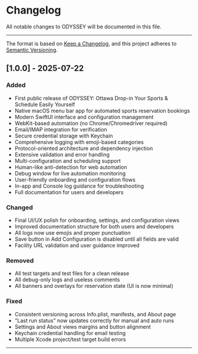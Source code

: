 # Changelog

All notable changes to ODYSSEY will be documented in this file.

---

The format is based on [Keep a Changelog](https://keepachangelog.com/en/1.0.0/),
and this project adheres to [Semantic Versioning](https://semver.org/spec/v2.0.0.html).

## [1.0.0] - 2025-07-22

### Added

- First public release of ODYSSEY: Ottawa Drop-in Your Sports & Schedule Easily Yourself
- Native macOS menu bar app for automated sports reservation bookings
- Modern SwiftUI interface and configuration management
- WebKit-based automation (no Chrome/Chromedriver required)
- Email/IMAP integration for verification
- Secure credential storage with Keychain
- Comprehensive logging with emoji-based categories
- Protocol-oriented architecture and dependency injection
- Extensive validation and error handling
- Multi-configuration and scheduling support
- Human-like anti-detection for web automation
- Debug window for live automation monitoring
- User-friendly onboarding and configuration flows
- In-app and Console log guidance for troubleshooting
- Full documentation for users and developers

### Changed

- Final UI/UX polish for onboarding, settings, and configuration views
- Improved documentation structure for both users and developers
- All logs now use emojis and proper punctuation
- Save button in Add Configuration is disabled until all fields are valid
- Facility URL validation and user guidance improved

### Removed

- All test targets and test files for a clean release
- All debug-only logs and useless comments
- All banners and overlays for reservation state (UI is now minimal)

### Fixed

- Consistent versioning across Info.plist, manifests, and About page
- "Last run status" now updates correctly for manual and auto runs
- Settings and About views margins and button alignment
- Keychain credential handling for email testing
- Multiple Xcode project/test target build errors

---

